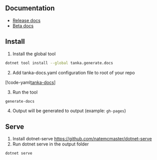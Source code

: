 ## Documentation

* [Release docs](https://pekkah.github.io/tanka-docs-gen/)
* [Beta docs](https://pekkah.github.io/tanka-docs-gen/beta/)


## Install

1. Install the global tool

```bash
dotnet tool install --global tanka.generate.docs
```

2. Add tanka-docs.yaml configuration file to root of your repo

[!code-yaml[tanka-docs](tanka-docs.yaml)]

3. Run the tool

```bash
generate-docs
```

4. Output will be generated to output (example: `gh-pages`)


## Serve

1. Install dotnet-serve https://github.com/natemcmaster/dotnet-serve
2. Run dotnet serve in the output folder

```bash
dotnet serve
```
